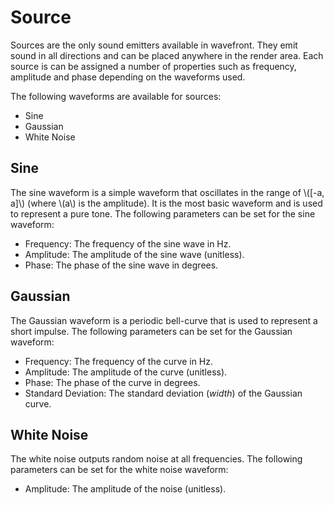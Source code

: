 # Source

Sources are the only sound emitters available in wavefront. They emit sound in all directions and can be placed anywhere in the render area. Each source is can be assigned a number of properties such as frequency, amplitude and phase depending on the waveforms used.

The following waveforms are available for sources:
- Sine
- Gaussian
- White Noise

## Sine

The sine waveform is a simple waveform that oscillates in the range of \\([-a, a]\\) (where \\(a\\) is the amplitude). It is the most basic waveform and is used to represent a pure tone. The following parameters can be set for the sine waveform:
- Frequency: The frequency of the sine wave in Hz.
- Amplitude: The amplitude of the sine wave (unitless).
- Phase: The phase of the sine wave in degrees.

## Gaussian

The Gaussian waveform is a periodic bell-curve that is used to represent a short impulse. The following parameters can be set for the Gaussian waveform:
- Frequency: The frequency of the curve in Hz.
- Amplitude: The amplitude of the curve (unitless).
- Phase: The phase of the curve in degrees.
- Standard Deviation: The standard deviation (_width_) of the Gaussian curve.

## White Noise

The white noise outputs random noise at all frequencies. The following parameters can be set for the white noise waveform:
- Amplitude: The amplitude of the noise (unitless).